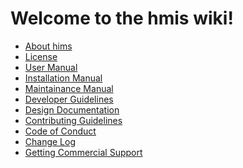# Welcome to the hmis wiki!

* [About hims](https://github.com/hmislk/hmis/wiki/About-hims)
* [License]()
* [User Manual](https://github.com/hmislk/hmis/wiki/User-Manual)
* [Installation Manual](https://github.com/hmislk/hmis/wiki/Maintenance-Manual)
* [Maintainance Manual](https://github.com/hmislk/hmis/wiki/Installation-Manual)
* [Developer Guidelines](https://github.com/hmislk/hmis/wiki/Developer-Guidelines)
* [Design Documentation](https://github.com/hmislk/hmis/wiki/Design-Documentation)
* [Contributing Guidelines](https://github.com/hmislk/hmis/wiki/Contributing-Guidelines)
* [Code of Conduct]()
* [Change Log]()
* [Getting Commercial Support]()
